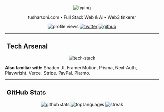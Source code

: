 <!-- ====== Typing Intro Header ====== -->
<div align="center">
  <img src="https://readme-typing-svg.herokuapp.com?font=Fira+Code&size=22&duration=3000&pause=800&color=00F7FF&center=true&vCenter=true&width=680&lines=Hey+there,+I'm+Tushar;Full+Stack+Developer;Builder+of+AI+%26+Web+Products;Let's+build+something+awesome" alt="typing" />
  <p align="center">
    <a href="https://tusharsoni.com">tusharsoni.com</a> • Full Stack Web & AI • Web3 tinkerer
  </p>

  <!-- quick badges -->
  <p>
    <img src="https://komarev.com/ghpvc/?username=tusharsoni014&label=Profile%20views&color=0e75b6&style=flat-square" alt="profile views" />
    <a href="https://twitter.com/tusharsoni014" target="_blank"><img src="https://img.shields.io/twitter/follow/tusharsoni014?logo=twitter&style=for-the-badge" alt="twitter" /></a>
    <a href="https://github.com/tusharsoni014" target="_blank"><img src="https://img.shields.io/badge/GitHub-tusharsoni014-181717?style=for-the-badge&logo=github" alt="github" /></a>
  </p>
</div>

---

## ​ Tech Arsenal
<p align="center">
  <img src="https://skillicons.dev/icons?i=html,css,js,ts,react,nextjs,nodejs,express,python,postgres,mongodb,redis,docker,aws,tailwind,redux,git,linux&theme=dark" alt="tech-stack" />
</p>

**Also familiar with:** Shadcn UI, Framer Motion, Prisma, Next-Auth, Playwright, Vercel, Stripe, PayPal, Plasmo.

---

## ​ GitHub Stats
<p align="center">
  <img src="https://github-readme-stats.vercel.app/api?username=tusharsoni014&show_icons=true&theme=tokyonight" alt="github stats" />
  <img src="https://github-readme-stats.vercel.app/api/top-langs/?username=tusharsoni014&layout=compact&langs_count=10&theme=tokyonight&card_width=500" alt="top languages" />
  <img src="https://github-readme-streak-stats.herokuapp.com/?user=tusharsoni014&theme=tokyonight" alt="streak" />
</p>
